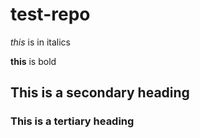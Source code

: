 test-repo
=========

*this* is in italics

**this** is bold

## This is a secondary heading

### This is a tertiary heading